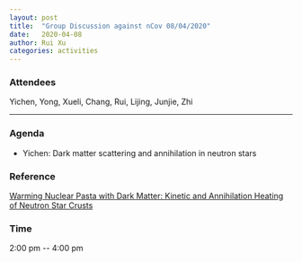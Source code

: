 ```yaml
---
layout: post
title:  "Group Discussion against nCov 08/04/2020"
date:   2020-04-08
author: Rui Xu
categories: activities
---
```



### Attendees


Yichen, Yong, Xueli, Chang, Rui, Lijing, Junjie, Zhi

---

### Agenda

- Yichen: Dark matter scattering and annihilation in neutron stars


### Reference

[Warming Nuclear Pasta with Dark Matter: Kinetic and Annihilation Heating of Neutron Star Crusts](https://arxiv.org/abs/1911.06334)


### Time

2:00 pm -- 4:00 pm
